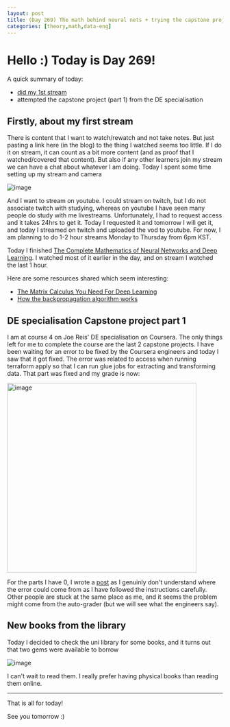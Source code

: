 ```yaml
---
layout: post
title: (Day 269) The math behind neural nets + trying the capstone project from DL.AI's DE specialisation
categories: [theory,math,data-eng]
---
```


# Hello :) Today is Day 269!
A quick summary of today:
* [did my 1st stream](https://youtu.be/dvqmZHNLtp4)
* attempted the capstone project (part 1) from the DE specialisation

## Firstly, about my first stream

There is content that I want to watch/rewatch and not take notes. But just pasting a link here (in the blog) to the thing I watched seems too little. If I do it on stream, it can count as a bit more content (and as proof that I watched/covered that content). But also if any other learners join my stream we can have a chat about whatever I am doing. Today I spent some time setting up my stream and camera

![image](https://github.com/user-attachments/assets/5ae4057d-e3fb-46dc-b124-686fa592ae5a)

And I want to stream on youtube. I could stream on twitch, but I do not associate twitch with studying, whereas on youtube I have seen many people do study with me livestreams. Unfortunately, I had to request access and it takes 24hrs to get it. Today I requested it and tomorrow I will get it, and today I streamed on twitch and uploaded the vod to youtube. For now, I am planning to do 1-2 hour streams Monday to Thursday from 6pm KST. 

Today I finished [The Complete Mathematics of Neural Networks and Deep Learning](https://youtu.be/Ixl3nykKG9M). I watched most of it earlier in the day, and on stream I watched the last 1 hour.

Here are some resources shared which seem interesting: 

* [The Matrix Calculus You Need For Deep Learning](https://arxiv.org/pdf/1802.01528)
* [How the backpropagation algorithm works](http://neuralnetworksanddeeplearning.com/chap2.html)

## DE specialisation Capstone project part 1

I am at course 4 on Joe Reis' DE specialisation on Coursera. The only things left for me to complete the course are the last 2 capstone projects. I have been waiting for an error to be fixed by the Coursera engineers and today I saw that it got fixed. The error was related to access when running terraform apply so that I can run glue jobs for extracting and transforming data. That part was fixed and my grade is now:

<img width="442" alt="image" src="https://github.com/user-attachments/assets/2c319d65-8169-4e33-ac06-87cbdb56e2fc">

For the parts I have 0, I wrote a [post](https://community.deeplearning.ai/t/capstone-project-part-1-grading-optional-chapter/697934/11) as I genuinly don't understand where the error could come from as I have followed the instructions carefully. Other people are stuck at the same place as me, and it seems the problem might come from the auto-grader (but we will see what the engineers say).

## New books from the library

Today I decided to check the uni library for some books, and it turns out that two gems were available to borrow

![image](https://github.com/user-attachments/assets/38fba151-d2a5-4e09-9abb-0cc19df20389)

I can't wait to read them. I really prefer having physical books than reading them online.

---

That is all for today!

See you tomorrow :)
